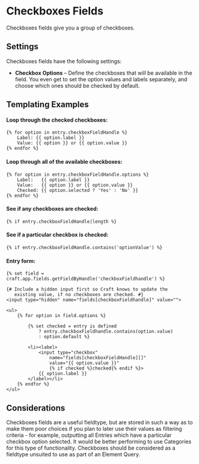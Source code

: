 # Checkboxes Fields

Checkboxes fields give you a group of checkboxes.

## Settings

Checkboxes fields have the following settings:

* **Checkbox Options** – Define the checkboxes that will be available in the field. You even get to set the option values and labels separately, and choose which ones should be checked by default.

## Templating Examples

#### Loop through the checked checkboxes:

```twig
{% for option in entry.checkboxFieldHandle %}
    Label: {{ option.label }}
    Value: {{ option }} or {{ option.value }}
{% endfor %}
```

#### Loop through all of the available checkboxes:

```twig
{% for option in entry.checkboxFieldHandle.options %}
    Label:   {{ option.label }}
    Value:   {{ option }} or {{ option.value }}
    Checked: {{ option.selected ? 'Yes' : 'No' }}
{% endfor %}
```

#### See if any checkboxes are checked:

```twig
{% if entry.checkboxFieldHandle|length %}
```

#### See if a particular checkbox is checked:

```twig
{% if entry.checkboxFieldHandle.contains('optionValue') %}
```

#### Entry form:

```twig
{% set field = craft.app.fields.getFieldByHandle('checkboxFieldhandle') %}

{# Include a hidden input first so Craft knows to update the
   existing value, if no checkboxes are checked. #}
<input type="hidden" name="fields[checkboxFieldhandle]" value="">

<ul>
    {% for option in field.options %}

        {% set checked = entry is defined
            ? entry.checkboxFieldhandle.contains(option.value)
            : option.default %}

        <li><label>
            <input type="checkbox"
                name="fields[checkboxFieldHandle][]"
                value="{{ option.value }}"
                {% if checked %}checked{% endif %}>
            {{ option.label }}
        </label></li>
    {% endfor %}
</ul>
```

## Considerations

Checkboxes fields are a useful fieldtype, but are stored in such a way as to make them poor choices if you plan to later use their values as filtering criteria - for example, outputting all Entries which have a particular checkbox option selected. It would be better performing to use Categories for this type of functionality. Checkboxes should be considered as a fieldtype unsuited to use as part of an Element Query.
